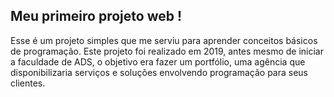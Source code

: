 ## Meu primeiro projeto web !

Esse é um projeto simples que me serviu para aprender conceitos básicos de programação. Este projeto foi realizado em 2019, antes mesmo de iniciar a faculdade de ADS, o objetivo era fazer um portfólio, uma agência que disponibilizaria serviços e soluções envolvendo programação para seus clientes.
